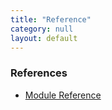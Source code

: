 ```yaml
---
title: "Reference"
category: null
layout: default
---
```



### References

- [Module Reference](modules.html)
